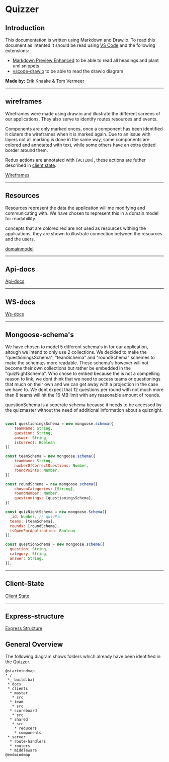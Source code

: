 # Quizzer

## Introduction

This documentation is written using Markdown and Draw.io.
To read this document as intented it should be read using [VS Code](https://code.visualstudio.com/) and the following extensions:

- [Markdown Preview Enhanced](https://shd101wyy.github.io/markdown-preview-enhanced/#/) to be able to read all headings and plant uml snippets
- [vscode-drawio](https://marketplace.visualstudio.com/items?itemName=eightHundreds.vscode-drawio) to be able to read the drawio diagram

**Made by:** Erik Knaake & Tom Vermeer
___

## wireframes

Wireframes were made using draw.io and illustrate the different screens of our applications.
They also serve to identify routes,resources and events.

Components are only marked onces, once a component has been identified it cluters the wireframes when it is marked again. Due to an issue with layers not all marking is done in the same way, some components are colored and annotated with text, while some others have an extra dotted border around them.

Redux actions are annotated with `[ACTION]`, these actions are futher described in [client state](clientState.md).

[Wireframes](wireframes.drawio)
___

## Resources

Resources represent the data the application will me modifying and communicating with.
We have chosen to represent this in a domain model for readabillity.

concepts that are colored red are not used as resources withing the applications, they are shown to illustrate connection between the resources and the users.

[domainmodel](domain-model.drawio)
___

## Api-docs

[Api-docs](apiDocs.md)
___

## WS-docs

[Ws-docs](WSdocs.md)
___

## Mongoose-schema's

We have chosen to model 5 different schema's in for our application, altough we intend to only use 2 collections.
We decided to make the "questioningsSchema", "teamSchema" and "roundSchema" schemes to make the schema;s more readable. These schema's however will not become their own collections but rather be embedded in the "quizNightSchema". Who chose to embed because the is not a compelling reason to link, we dont think that we need to access teams or questionings that much on their own and we can get away with a projection in the case we have to. We dont expect that 12 questions per round with not much more than 8 teams will hit the 16 MB limit with any reasonable amount of rounds.

questionSchema is a seperate schema because it needs to be accessed by the quizmaster without the need of additional information about a quiznight.

```js

const questioningsSchema = new mongoose.schema({
    teamName: String,
    question: String,
    answer: String,
    isCorrect: Boolean
})

const teamSchema = new mongoose.schema({
    teamName: String,
    numberOfCorrectQuestions: Number,
    roundPoints: Number,
})

const roundSchema = new mongoose.schema({
    chosenCategories: [String],  
    roundNumber: Number,
    questionings: [questioningsSchema],
})

const quizNightSchema = new mongoose.Schema({
  _id: Number, // quizPin
  teams: [teamSchema],
  rounds: [roundSchema],
  isOpenForApplication: Boolean
});

const questionSchema = new mongoose.schema({
  question: String,
  category: String,
  answer: String,
});

```

___

## Client-State

[Client State](clientState.md)
___

## Express-structure

[Express Structure](expressStructure.md)

## General Overview

The following diagram shows folders which already have been identified in the Quizzer.

```puml
@startmindmap
* /
 *_ build.bat
 * docs
 * clients
  * master
   * src
  * team
   * src
  * scoreboard
   * src
  * shared
   * src
    * reducers
    * components
 * server
  * route-handlers
  * routers
  * middleware
@endmindmap
```
